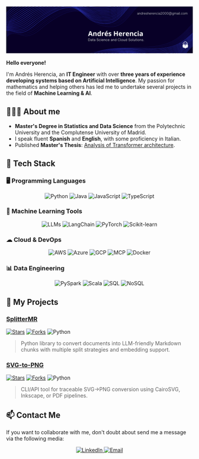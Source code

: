 ![My banner](./banner.png)

**Hello everyone!**

I'm Andrés Herencia, an **IT Engineer** with over **three years of experience developing systems based on Artificial Intelligence**. My passion for mathematics and helping others has led me to undertake several projects in the field of **Machine Learning & AI**.

## 👨🏽‍💻 About me

* **Master's Degree in Statistics and Data Science** from the Polytechnic University and the Complutense University of Madrid.
* I speak fluent **Spanish** and **English**, with some proficiency in Italian.
* Published **Master's Thesis**: [Analysis of Transformer architecture](https://docta.ucm.es/entities/publication/093fac7e-17fa-4d56-94ab-c984067ad3ac).

## 🎯 Tech Stack

### 🖥 Programming Languages

<p align="center">
  <img src="https://img.shields.io/badge/Python-3776AB?style=for-the-badge&logo=python&logoColor=white" alt="Python" />
  <img src="https://img.shields.io/badge/java-%23ED8B00.svg?style=for-the-badge&logo=openjdk&logoColor=white" alt="Java" />
  <img src="https://img.shields.io/badge/JavaScript-F7DF1E?style=for-the-badge&logo=javascript&logoColor=black" alt="JavaScript" />
  <img src="https://img.shields.io/badge/TypeScript-3178C6?style=for-the-badge&logo=typescript&logoColor=white" alt="TypeScript" />
</p>

### 🤖 Machine Learning Tools
<p align="center">
  <img src="https://img.shields.io/badge/LLMs-8A2BE2?style=for-the-badge&logo=ai&logoColor=white" alt="LLMs" />
  <img src="https://img.shields.io/badge/LangChain-FF9900?style=for-the-badge&logo=langchain&logoColor=white" alt="LangChain" />
  <img src="https://img.shields.io/badge/PyTorch-EE4C2C?style=for-the-badge&logo=pytorch&logoColor=white" alt="PyTorch" />
  <img src="https://img.shields.io/badge/Scikit--learn-F7931E?style=for-the-badge&logo=scikitlearn&logoColor=white" alt="Scikit-learn" />
</p>

### ☁ Cloud & DevOps
<p align="center">
  <img src="https://img.shields.io/badge/AWS-232F3E?style=for-the-badge&logo=amazonaws&logoColor=white" alt="AWS" />
  <img src="https://img.shields.io/badge/Azure-007FFF?style=for-the-badge&logo=microsoft-azure&logoColor=white" alt="Azure" />
  <img src="https://img.shields.io/badge/GCP-4285F4?style=for-the-badge&logo=googlecloud&logoColor=white" alt="GCP" />
  <img src="https://img.shields.io/badge/MCP-4B8BBE?style=for-the-badge&logo=cloud&logoColor=white" alt="MCP" />
  <img src="https://img.shields.io/badge/Docker-2496ED?style=for-the-badge&logo=docker&logoColor=white" alt="Docker" />
</p>

### 📊 Data Engineering
<p align="center">
  <img src="https://img.shields.io/badge/PySpark-EE0000?style=for-the-badge&logo=apache-spark&logoColor=white" alt="PySpark" />
  <img src="https://img.shields.io/badge/Scala-DC322F?style=for-the-badge&logo=scala&logoColor=white" alt="Scala" />
  <img src="https://img.shields.io/badge/SQL-003B57?style=for-the-badge&logo=mysql&logoColor=white" alt="SQL" />
  <img src="https://img.shields.io/badge/-MongoDB-13aa52?style=for-the-badge&logo=mongodb&logoColor=white" alt="NoSQL" />
</p>

## 🚀 My Projects

### [SplitterMR](https://github.com/andreshere00/Splitter_MR)  
[![Stars](https://img.shields.io/github/stars/andreshere00/Splitter_MR?style=flat-square&color=yellow)](https://github.com/andreshere00/Splitter_MR/stargazers)
[![Forks](https://img.shields.io/github/forks/andreshere00/Splitter_MR?style=flat-square&color=blue)](https://github.com/andreshere00/Splitter_MR/network/members)
![Python](https://img.shields.io/badge/language-Python-3776AB?style=flat-square&logo=python&logoColor=white)

> Python library to convert documents into LLM-friendly Markdown chunks with multiple split strategies and embedding support.

### [SVG-to-PNG](https://github.com/andreshere00/SVG-to-PNG)  
[![Stars](https://img.shields.io/github/stars/andreshere00/SVG-to-PNG?style=flat-square&color=yellow)](https://github.com/andreshere00/SVG-to-PNG/stargazers)
[![Forks](https://img.shields.io/github/forks/andreshere00/SVG-to-PNG?style=flat-square&color=blue)](https://github.com/andreshere00/SVG-to-PNG/network/members)
![Python](https://img.shields.io/badge/language-Python-3776AB?style=flat-square&logo=python&logoColor=white)

> CLI/API tool for traceable SVG→PNG conversion using CairoSVG, Inkscape, or PDF pipelines.

## 📫 Contact Me

If you want to collaborate with me, don't doubt about send me a message via the following media:

<p align="center">
  <a href="https://linkedin.com/in/andres-herencia">
    <img src="https://skillicons.dev/icons?i=linkedin" alt="LinkedIn" width="48" height="48"/>
  </a>
  <a href="mailto:andresherencia2000@gmail.com">
    <img src="https://skillicons.dev/icons?i=gmail" alt="Email" width="48" height="48"/>
  </a>
</p>
